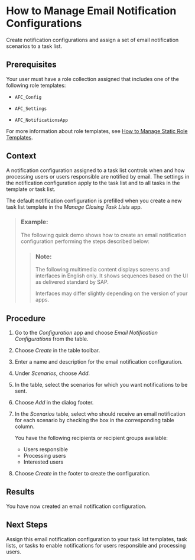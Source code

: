<!-- loioc4e256920af749ab815d325ac8464302 -->

# How to Manage Email Notification Configurations

Create notification configurations and assign a set of email notification scenarios to a task list.



<a name="loioc4e256920af749ab815d325ac8464302__prereq_wcz_hzb_ckb"/>

## Prerequisites

Your user must have a role collection assigned that includes one of the following role templates:

-   `AFC_Config`

-   `AFC_Settings`

-   `AFC_NotificationsApp`


For more information about role templates, see [How to Manage Static Role Templates](../User-Management/how-to-manage-static-role-templates-0cca34d.md).



## Context

A notification configuration assigned to a task list controls when and how processing users or users responsible are notified by email. The settings in the notification configuration apply to the task list and to all tasks in the template or task list.

The default notification configuration is prefilled when you create a new task list template in the *Manage Closing Task Lists* app.

> ### Example:  
> The following quick demo shows how to create an email notification configuration performing the steps described below:
> 
> > ### Note:  
> > The following multimedia content displays screens and interfaces in English only. It shows sequences based on the UI as delivered standard by SAP.
> > 
> > Interfaces may differ slightly depending on the version of your apps.



## Procedure

1.  Go to the *Configuration* app and choose *Email Notification Configurations* from the table.

2.  Choose *Create* in the table toolbar.

3.  Enter a name and description for the email notification configuration.

4.  Under *Scenarios*, choose *Add*.

5.  In the table, select the scenarios for which you want notifications to be sent.

6.  Choose *Add* in the dialog footer.

7.  In the *Scenarios* table, select who should receive an email notification for each scenario by checking the box in the corresponding table column.

    You have the following recipients or recipient groups available:

    -   Users responsible
    -   Processing users
    -   Interested users

8.  Choose *Create* in the footer to create the configuration.




<a name="loioc4e256920af749ab815d325ac8464302__result_tlh_34s_qtb"/>

## Results

You have now created an email notification configuration.



<a name="loioc4e256920af749ab815d325ac8464302__postreq_wgv_qjt_3mb"/>

## Next Steps

Assign this email notification configuration to your task list templates, task lists, or tasks to enable notifications for users responsible and processing users.

